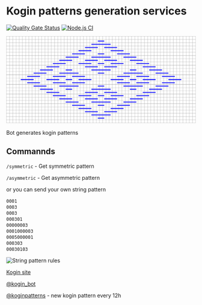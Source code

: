 # Kogin patterns generation services

[![Quality Gate Status](https://sonarcloud.io/api/project_badges/measure?project=longdog_kogin_bot&metric=alert_status)](https://sonarcloud.io/dashboard?id=longdog_kogin_bot) [![Node.js CI](https://github.com/longdog/kogin_bot/actions/workflows/node.js.yml/badge.svg)](https://github.com/longdog/kogin_bot/actions/workflows/node.js.yml)

![Kogin pattern](./test.png)

Bot generates kogin patterns

## Commannds

`/symmetric` - Get symmetric pattern

`/asymmetric` - Get asymmetric pattern

or you can send your own string pattern

```
0001
0003
0003
000301
00000003
0001000003
0005000001
000303
00030103
```

![String pattern rules](./template.png)




[Kogin site](https://kogin.longdog.us)

[@kogin_bot](https://t.me/kogin_bot)

[@koginpatterns](https://t.me/koginpatterns) - new kogin pattern every 12h